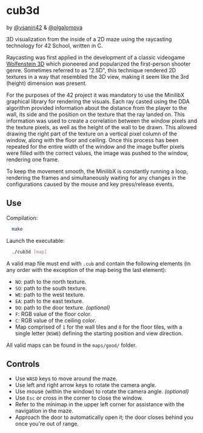 
# cub3d
by [@vsanin42](https://www.github.com/vsanin42) & [@olgalomova](https://github.com/olgalomova)

3D visualization from the inside of a 2D maze using the raycasting technology for 42 School, written in C.

Raycasting was first applied in the development of a classic videogame [Wolfenstein 3D](https://en.wikipedia.org/wiki/Wolfenstein_3D) which pioneered and popularized the first-person shooter genre. Sometimes referred to as "2.5D", this technique rendered 2D textures in a way that resembled the 3D view, making it seem like the 3rd (height) dimension was present.

For the purposes of the 42 project it was mandatory to use the MinilibX graphical library for rendering the visuals. Each ray casted using the DDA algorithm provided information about the distance from the player to the wall, its side and the position on the texture that the ray landed on. This information was used to create a correlation between the window pixels and the texture pixels, as well as the height of the wall to be drawn. This allowed drawing the right part of the texture on a vertical pixel column of the window, along with the floor and ceiling. Once this process has been repeated for the entire width of the window and the image buffer pixels were filled with the correct values, the image was pushed to the window, rendering one frame.

To keep the movement smooth, the MinilibX is constantly running a loop, rendering the frames and simultaneously waiting for any changes in the configurations caused by the mouse and key press/release events.

## Use

Compilation:
```bash
  make
```

Launch the executable:
```bash
  ./cub3d [map]
```

A valid map file must end with ```.cub``` and contain the following elements (in any order with the exception of the map being the last element):
- ```NO```: path to the north texture.
- ```SO```: path to the south texture.
- ```WE```: path to the west texture.
- ```EA```: path to the east texture.
- ```DO```: path to the door texture. *(optional)*
- ```F```: RGB value of the floor color.
- ```C```: RGB value of the ceiling color.
- Map comprised of ```1``` for the wall tiles and ```0``` for the floor tiles, with a single letter (```NSWE```) defining the starting position and view direction.

All valid maps can be found in the ```maps/good/``` folder.

## Controls
- Use ```WASD``` keys to move around the maze.
- Use left and right arrow keys to rotate the camera angle.
- Use mouse (within the window) to rotate the camera angle. *(optional)*
- Use ```Esc``` or cross in the corner to close the window.
- Refer to the minimap in the upper left corner for assistance with the navigation in the maze.
- Approach the door to automatically open it; the door closes behind you once you're out of range.
